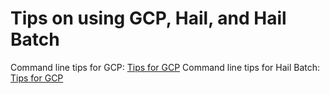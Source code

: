 # Tips on using GCP, Hail, and Hail Batch

Command line tips for GCP: [Tips for GCP](./gcp.md)
Command line tips for Hail Batch: [Tips for GCP](./hail_batch.md)
